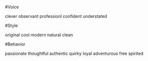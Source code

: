 #Voice

clever
observant
professionl
confident
understated

#Style

original
cool
modern
natural
clean

#Behavior

passionate
thoughtful
authentic
quirky
loyal
adventurous
free spirited
